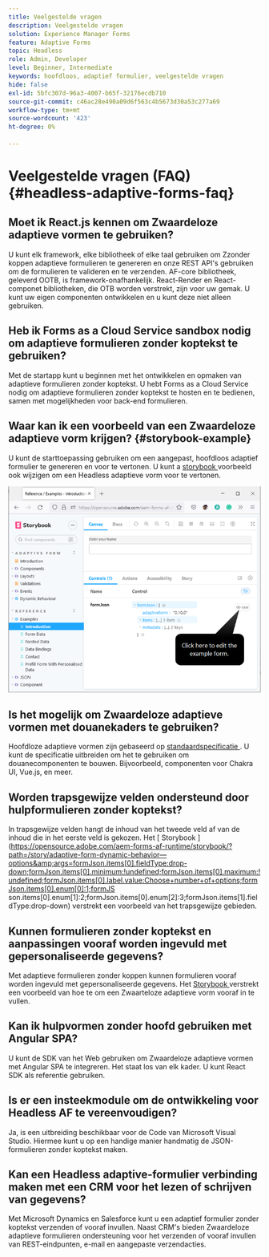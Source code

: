 ```yaml
---
title: Veelgestelde vragen
description: Veelgestelde vragen
solution: Experience Manager Forms
feature: Adaptive Forms
topic: Headless
role: Admin, Developer
level: Beginner, Intermediate
keywords: hoofdloos, adaptief formulier, veelgestelde vragen
hide: false
exl-id: 5bfc307d-96a3-4007-b65f-32176ecdb710
source-git-commit: c46ac28e490a09d6f563c4b5673d30a53c277a69
workflow-type: tm+mt
source-wordcount: '423'
ht-degree: 0%

---
```


# Veelgestelde vragen (FAQ) {#headless-adaptive-forms-faq}

## Moet ik React.js kennen om Zwaardeloze adaptieve vormen te gebruiken?

U kunt elk framework, elke bibliotheek of elke taal gebruiken om Zzonder koppen adaptieve formulieren te genereren en onze REST API&#39;s gebruiken om de formulieren te valideren en te verzenden. AF-core bibliotheek, geleverd OOTB, is framework-onafhankelijk. React-Render en React-componet bibliotheken, die OTB worden verstrekt, zijn voor uw gemak. U kunt uw eigen componenten ontwikkelen en u kunt deze niet alleen gebruiken.

<!-- 
## Did Adobe release a new AEM Archetype for Headless adaptive forms?

You can use Archetype 37 with flag `includeFormsheadless` or later flag to create an AEM project with Headless adaptive forms functionality. 

-->

## Heb ik Forms as a Cloud Service sandbox nodig om adaptieve formulieren zonder koptekst te gebruiken?

Met de startapp kunt u beginnen met het ontwikkelen en opmaken van adaptieve formulieren zonder koptekst. U hebt Forms as a Cloud Service nodig om adaptieve formulieren zonder koptekst te hosten en te bedienen, samen met mogelijkheden voor back-end formulieren.

<!-- ## Do I need an archetype project to develop Headless adaptive forms?

You can use the starter app to start developing and styling your Headless adaptive forms. Later on, you can use the 
archetype project to deploy the finished Headless adaptive forms and corresponding custom code, created using starter app, to Forms as a Cloud Service environment. The Forms as a Cloud Service environment helps you test and productionize the forms. -->

## Waar kan ik een voorbeeld van een Zwaardeloze adaptieve vorm krijgen? {#storybook-example}

U kunt de starttoepassing gebruiken om een aangepast, hoofdloos adaptief formulier te genereren en voor te vertonen. U kunt a [ storybook ](https://opensource.adobe.com/aem-forms-af-runtime/storybook/?path=/story/reference-examples--introduction) voorbeeld ook wijzigen om een Headless adaptieve vorm voor te vertonen.

![](/help/assets/storybook-example.png)

## Is het mogelijk om Zwaardeloze adaptieve vormen met douanekaders te gebruiken?

Hoofdloze adaptieve vormen zijn gebaseerd op [ standaardspecificatie ](/help/assets/headless-adaptive-forms-specification.pdf). U kunt de specificatie uitbreiden om het te gebruiken om douanecomponenten te bouwen. Bijvoorbeeld, componenten voor Chakra UI, Vue.js, en meer.

## Worden trapsgewijze velden ondersteund door hulpformulieren zonder koptekst?

In trapsgewijze velden hangt de inhoud van het tweede veld af van de inhoud die in het eerste veld is gekozen. Het [ Storybook ](https://opensource.adobe.com/aem-forms-af-runtime/storybook/?path=/story/adaptive-form-dynamic-behavior—options&amp;args=formJson.items[0].fieldType:drop-down;formJson.items[0].minimum:!undefined;formJson.items[0].maximum:!undefined;formJson.items[0].label.value:Choose+number+of+options;formJson.items[0].enum[0]:1;formJS son.items[0].enum[1]:2;formJson.items[0].enum[2]:3;formJson.items[1].fieldType:drop-down) verstrekt een voorbeeld van het trapsgewijze gebieden.

## Kunnen formulieren zonder koptekst en aanpassingen vooraf worden ingevuld met gepersonaliseerde gegevens?

Met adaptieve formulieren zonder koppen kunnen formulieren vooraf worden ingevuld met gepersonaliseerde gegevens. Het [ Storybook ](https://opensource.adobe.com/aem-forms-af-runtime/storybook/?path=/story/reference-examples--prefill-form-with-personalised-data) verstrekt een voorbeeld van hoe te om een Zwaarteloze adaptieve vorm vooraf in te vullen.

<!-- >
## Can I use existing Adaptive Forms editor to create a Headless adaptive form?

At this moment, you use the Adaptive Form Editor to specify the JSON structure and set submit action for the forms. Support for drag-and-drop components, applying rules using editor, and more editor-related options would be available later in the beta phase. Keep a watch on release notes.  -->

## Kan ik hulpvormen zonder hoofd gebruiken met Angular SPA?

U kunt de SDK van het Web gebruiken om Zwaardeloze adaptieve vormen met Angular SPA te integreren. Het staat los van elk kader. U kunt React SDK als referentie gebruiken.

<!-- ## Should the `-r prerelease` switch be used every time to start the AEM SDK instance or only for the first time?

During the limited release program, use the `-r prerelease` switch every time you start the AEM SDK instance. 

## What is AEM Forms add-on (.far file) and how to install it?

Adobe Experience Manager Forms as a Cloud Service feature archive provides tools to create Headless adaptive forms on the local development environment. To install the feature archive, see [Setup development environment](setup-development-environment.md).

<!-- 
## Where do one get the license.properties file from?

You do not require a license.properties file to run AEM Cloud Service SDK. 

-->

## Is er een insteekmodule om de ontwikkeling voor Headless AF te vereenvoudigen?

Ja, is een uitbreiding beschikbaar voor de Code van Microsoft Visual Studio. Hiermee kunt u op een handige manier handmatig de JSON-formulieren zonder koptekst maken.

## Kan een Headless adaptive-formulier verbinding maken met een CRM voor het lezen of schrijven van gegevens?

Met Microsoft Dynamics en Salesforce kunt u een adaptief formulier zonder koptekst verzenden of vooraf invullen. Naast CRM&#39;s bieden Zwaardeloze adaptieve formulieren ondersteuning voor het verzenden of vooraf invullen van REST-eindpunten, e-mail en aangepaste verzendacties.
